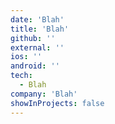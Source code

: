 ```yaml
---
date: 'Blah'
title: 'Blah'
github: ''
external: ''
ios: ''
android: ''
tech:
  - Blah
company: 'Blah'
showInProjects: false
---
```

